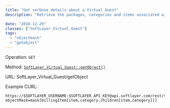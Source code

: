 ```yaml
---
title: "Get verbose details about a Virtual Guest"
description: "Retrieve the packages, categories and items associated with a Virtual Guest."

date: "2016-12-29"
classes: ["SoftLayer_Virtual_Guest"]
tags:
  - "objectmask"
  - "getobject"
---
```


Operation: `GET`

Method: [`SoftLayer_Virtual_Guest::getObject()`](http://sldn.softlayer.com/reference/services/SoftLayer_Virtual_Guest/getObject)

URL: SoftLayer_Virtual_Guest/getObject

Example CURL:

```
https://$SOFTLAYER_USERNAME:$SOFTLAYER_API_KEY@api.softlayer.com/rest/v3/SoftLayer_Virtual_Guest/$virtualGuestId/getObject.json?objectMask=mask[billingItem[item,category,children[item,category]]]

```
